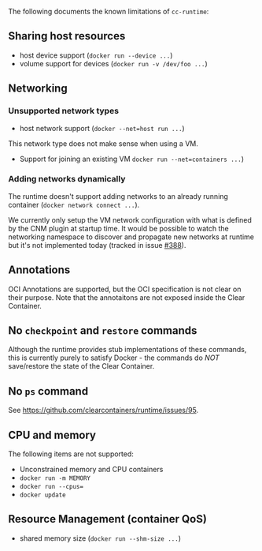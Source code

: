 The following documents the known limitations of `cc-runtime`:

## Sharing host resources

- host device support (`docker run --device ...`)
- volume support for devices (`docker run -v /dev/foo ...`)

## Networking

### Unsupported network types

- host network support (`docker --net=host run ...`)

This network type does not make sense when using a VM.

- Support for joining an existing VM `docker run --net=containers ...`)

### Adding networks dynamically

The runtime doesn't support adding networks to an already running container (`docker network connect ...`).

We currently only setup the VM network configuration with what is defined by the CNM plugin at startup time. It would be possible to watch the networking namespace to discover and propagate new networks at runtime but it's not implemented today (tracked in issue [\#388](https://github.com/01org/cc-oci-runtime/issues/388)).

## Annotations

OCI Annotations are supported, but the OCI specification is not clear on their purpose. Note that the annotaitons are not exposed inside the Clear Container.

## No `checkpoint` and `restore` commands

Although the runtime provides stub implementations of these commands, this is currently purely to satisfy Docker - the commands do *NOT* save/restore the state of the Clear Container.

## No `ps` command

See https://github.com/clearcontainers/runtime/issues/95.

## CPU and memory

The following items are not supported:

-   Unconstrained memory and CPU containers
-   `docker run -m MEMORY`
-   `docker run --cpus=`
-   `docker update`

## Resource Management (container QoS)

- shared memory size (`docker run --shm-size ...`)
